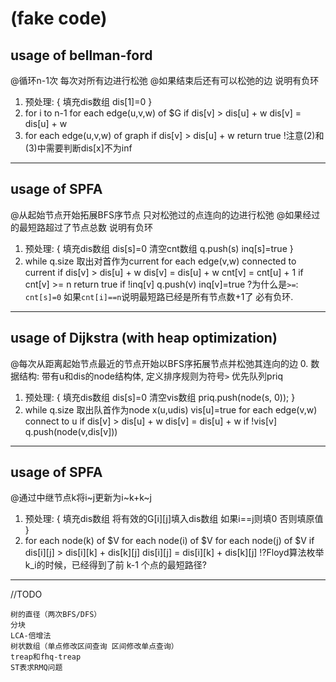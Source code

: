 # (fake code)

## usage of bellman-ford 

@循环n-1次 每次对所有边进行松弛
@如果结束后还有可以松弛的边 说明有负环
1. 预处理: {
    填充dis数组 dis[1]=0
}
2. for i to n-1
    for each edge(u,v,w) of $G
        if dis[v] > dis[u] + w 
            dis[v] = dis[u] + w
3. for each edge(u,v,w) of graph
    if dis[v] > dis[u] + w
        return true
!注意(2)和(3)中需要判断dis[x]不为inf

---


## usage of SPFA

@从起始节点开始拓展BFS序节点 只对松弛过的点连向的边进行松弛
@如果经过的最短路超过了节点总数 说明有负环
1. 预处理: {
    填充dis数组 dis[s]=0 
    清空cnt数组
    q.push(s) inq[s]=true
}
2. while q.size
    取出对首作为current
    for each edge(v,w) connected to current
        if dis[v] > dis[u] + w
            dis[v] = dis[u] + w
            cnt[v] = cnt[u] + 1
            if cnt[v] >= n 
                return true
            if !inq[v] 
                q.push(v) inq[v]=true
?为什么是`>=`:
    `cnt[s]=0` 如果`cnt[i]==n`说明最短路已经是所有节点数+1了 必有负环.

---


## usage of Dijkstra (with heap optimization)

@每次从距离起始节点最近的节点开始以BFS序拓展节点并松弛其连向的边
0. 数据结构: 带有u和dis的node结构体, 定义排序规则为符号`>`
            优先队列priq
1. 预处理: {
    填充dis数组 dis[s]=0
    清空vis数组
    priq.push(node(s, 0));
}
2. while q.size
    取出队首作为node x(u,udis)
    vis[u]=true
    for each edge(v,w) connect to u
        if dis[v] > dis[u] + w
            dis[v] = dis[u] + w
            if !vis[v] 
                q.push(node(v,dis[v]))

---


## usage of SPFA

@通过中继节点k将i~j更新为i~k+k~j
1. 预处理: {
    填充dis数组
    将有效的G[i][j]填入dis数组
        如果i==j则填0 
        否则填原值
}
2. for each node(k) of $V
    for each node(i) of $V
        for each node(j) of $V
            if dis[i][j] > dis[i][k] + dis[k][j]
                dis[i][j] = dis[i][k] + dis[k][j]
!?Floyd算法枚举k_i的时候，已经得到了前 k-1 个点的最短路径?

---

//TODO
```
树的直径（两次BFS/DFS）
分块
LCA-倍增法
树状数组（单点修改区间查询 区间修改单点查询）
treap和fhq-treap
ST表求RMQ问题
```
